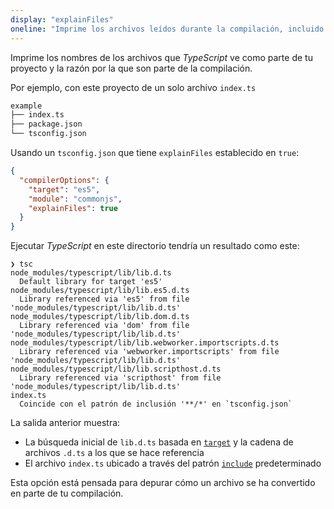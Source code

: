 ```yaml
---
display: "explainFiles"
oneline: "Imprime los archivos leídos durante la compilación, incluido el motivo por el que se incluyeron."
---
```


Imprime los nombres de los archivos que *TypeScript* ve como parte de tu proyecto y la razón por la que son parte de la compilación.

Por ejemplo, con este proyecto de un solo archivo `index.ts`

```sh
example
├── index.ts
├── package.json
└── tsconfig.json
```

Usando un `tsconfig.json` que tiene `explainFiles` establecido en `true`:

```json
{
  "compilerOptions": {
    "target": "es5",
    "module": "commonjs",
    "explainFiles": true
  }
}
```

Ejecutar *TypeScript* en este directorio tendría un resultado como este:

```
❯ tsc
node_modules/typescript/lib/lib.d.ts
  Default library for target 'es5'
node_modules/typescript/lib/lib.es5.d.ts
  Library referenced via 'es5' from file 'node_modules/typescript/lib/lib.d.ts'
node_modules/typescript/lib/lib.dom.d.ts
  Library referenced via 'dom' from file 'node_modules/typescript/lib/lib.d.ts'
node_modules/typescript/lib/lib.webworker.importscripts.d.ts
  Library referenced via 'webworker.importscripts' from file 'node_modules/typescript/lib/lib.d.ts'
node_modules/typescript/lib/lib.scripthost.d.ts
  Library referenced via 'scripthost' from file 'node_modules/typescript/lib/lib.d.ts'
index.ts
  Coincide con el patrón de inclusión '**/*' en `tsconfig.json`
```

La salida anterior muestra:

- La búsqueda inicial de `lib.d.ts` basada en [`target`](#target) y la cadena de archivos `.d.ts` a los que se hace referencia
- El archivo `index.ts` ubicado a través del patrón [`include`](#include) predeterminado

Esta opción está pensada para depurar cómo un archivo se ha convertido en parte de tu compilación.
